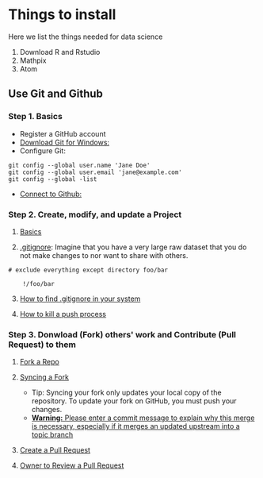 # Things to install

Here we list the things needed for data science

1. Download R and Rstudio
2. Mathpix
3. Atom

## Use Git and Github

### Step 1. Basics
  
  - Register a GitHub account
  - [Download Git for Windows:](https://happygitwithr.com/install-git.html#install-git-windows)
  - Configure Git:

  ```
  git config --global user.name 'Jane Doe'
  git config --global user.email 'jane@example.com'
  git config --global -list
  ```

  - [Connect to Github:](https://happygitwithr.com/push-pull-github.html#push-pull-github)
  
### Step 2. Create, modify, and update a Project

1. [Basics](https://product.hubspot.com/blog/git-and-github-tutorial-for-beginners)

2. [.gitignore](https://www.atlassian.com/git/tutorials/saving-changes/gitignore): Imagine that you have a very large raw dataset that you do not make changes to nor want to share with others.


```
# exclude everything except directory foo/bar

    !/foo/bar

```

3. [How to find .gitignore in your system](https://stackoverflow.com/questions/11197249/show-system-files-show-git-ignore-in-osx)

4. [How to kill a push process](https://stackoverflow.com/questions/11729077/git-stop-git-push)

  
### Step 3. Donwload (Fork) others' work and Contribute (Pull Request) to them 

1. [Fork a Repo](https://help.github.com/en/github/getting-started-with-github/fork-a-repo#fork-an-example-repository)

2. [Syncing a Fork]( https://help.github.com/en/github/collaborating-with-issues-and-pull-requests/syncing-a-fork)

   - Tip: Syncing your fork only updates your local copy of the repository. To update your fork on GitHub, you must push your changes.
   - [**Warning:** Please enter a commit message to explain why this merge is necessary, especially if it merges an updated upstream into a topic branch](https://stackoverflow.com/questions/19085807/please-enter-a-commit-message-to-explain-why-this-merge-is-necessary-especially)
   
3. [Create a Pull Request](https://help.github.com/en/github/collaborating-with-issues-and-pull-requests/creating-a-pull-request-from-a-fork)

4. [Owner to Review a Pull Request](https://help.github.com/en/github/collaborating-with-issues-and-pull-requests/reviewing-proposed-changes-in-a-pull-request)





